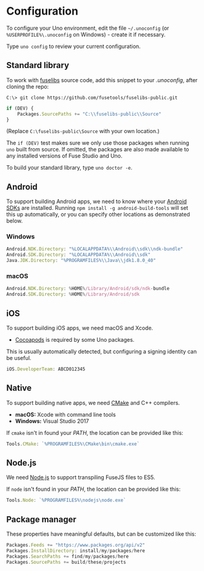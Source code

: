 # Configuration

To configure your Uno environment, edit the file `~/.unoconfig` (or `%USERPROFILE%\.unoconfig` on Windows) -
create it if necessary.

Type `uno config` to review your current configuration.

## Standard library

To work with [fuselibs](https://github.com/fusetools/fuselibs-public) source code, add this snippet
to your *.unoconfig*, after cloning the repo:
```
C:\> git clone https://github.com/fusetools/fuselibs-public.git
```
```javascript
if (DEV) {
    Packages.SourcePaths += "C:\\fuselibs-public\\Source"
}
```

(Replace `C:\fuselibs-public\Source` with your own location.)

The `if (DEV)` test makes sure we only use those packages when running `uno` built from source.
If omitted, the packages are also made available to any installed versions of Fuse Studio and Uno.

To build your standard library, type `uno doctor -e`.

## Android

To support building Android apps, we need to know where your [Android SDKs](https://developer.android.com/studio/index.html)
are installed. Running `npm install -g android-build-tools` will set this up automatically, or you can
specify other locations as demonstrated below.

### Windows

```javascript
Android.NDK.Directory: "%LOCALAPPDATA%\\Android\\sdk\\ndk-bundle"
Android.SDK.Directory: "%LOCALAPPDATA%\\Android\\sdk"
Java.JDK.Directory: "%PROGRAMFILES%\\Java\\jdk1.8.0_40"
```

### macOS

```javascript
Android.NDK.Directory: %HOME%/Library/Android/sdk/ndk-bundle
Android.SDK.Directory: %HOME%/Library/Android/sdk
```

## iOS

To support building iOS apps, we need macOS and Xcode.
- [Cocoapods](https://cocoapods.org/) is required by some Uno packages.

This is usually automatically detected, but configuring a signing identity can be useful.
```javascript
iOS.DeveloperTeam: ABCD012345
```

## Native

To support building native apps, we need [CMake](https://cmake.org/) and C++ compilers.
- **macOS:** Xcode with command line tools
- **Windows:** Visual Studio 2017

If `cmake` isn't in found your *PATH*, the location can be provided like this:
```javascript
Tools.CMake: `%PROGRAMFILES%\CMake\bin\cmake.exe`
```

## Node.js

We need [Node.js](https://nodejs.org/en/download/) to support transpiling FuseJS files to ES5.

If `node` isn't found in your *PATH*, the location can be provided like this:
```javascript
Tools.Node: `%PROGRAMFILES%\nodejs\node.exe`
```

## Package manager

These properties have meaningful defaults, but can be customized like this:
```javascript
Packages.Feeds += "https://www.packages.org/api/v2"
Packages.InstallDirectory: install/my/packages/here
Packages.SearchPaths += find/my/packages/here
Packages.SourcePaths += build/these/projects
```
